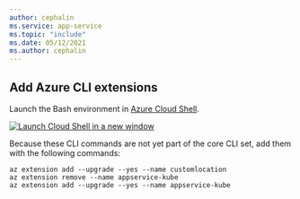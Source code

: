 ```yaml
---
author: cephalin
ms.service: app-service
ms.topic: "include"
ms.date: 05/12/2021
ms.author: cephalin
---
```


## Add Azure CLI extensions

Launch the Bash environment in [Azure Cloud Shell](../articles/cloud-shell/quickstart.md).

[![Launch Cloud Shell in a new window](./media/cloud-shell-try-it/hdi-launch-cloud-shell.png)](https://shell.azure.com)

Because these CLI commands are not yet part of the core CLI set, add them with the following commands:

```azurecli-interactive
az extension add --upgrade --yes --name customlocation
az extension remove --name appservice-kube
az extension add --upgrade --yes --name appservice-kube
```